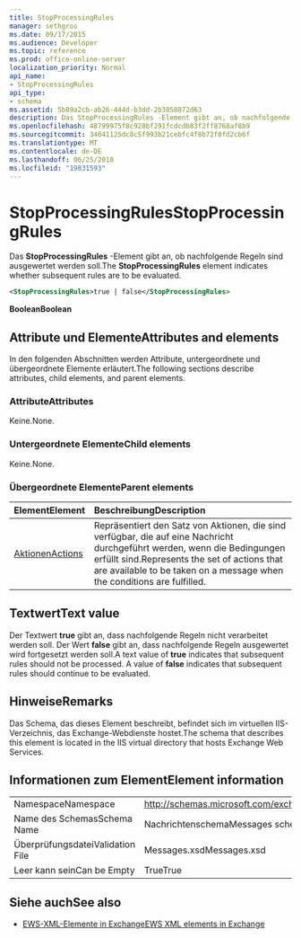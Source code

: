 ```yaml
---
title: StopProcessingRules
manager: sethgros
ms.date: 09/17/2015
ms.audience: Developer
ms.topic: reference
ms.prod: office-online-server
localization_priority: Normal
api_name:
- StopProcessingRules
api_type:
- schema
ms.assetid: 5b89a2cb-ab26-444d-b3dd-2b3858872d63
description: Das StopProcessingRules -Element gibt an, ob nachfolgende Regeln sind ausgewertet werden soll.
ms.openlocfilehash: 48799975f8c928bf291fcdcdb83f2ff8768af8b9
ms.sourcegitcommit: 34041125dc8c5f993b21cebfc4f8b72f0fd2cb6f
ms.translationtype: MT
ms.contentlocale: de-DE
ms.lasthandoff: 06/25/2018
ms.locfileid: "19831593"
---
```

# <a name="stopprocessingrules"></a><span data-ttu-id="80d3f-103">StopProcessingRules</span><span class="sxs-lookup"><span data-stu-id="80d3f-103">StopProcessingRules</span></span>

<span data-ttu-id="80d3f-104">Das **StopProcessingRules** -Element gibt an, ob nachfolgende Regeln sind ausgewertet werden soll.</span><span class="sxs-lookup"><span data-stu-id="80d3f-104">The **StopProcessingRules** element indicates whether subsequent rules are to be evaluated.</span></span> 
  
```XML
<StopProcessingRules>true | false</StopProcessingRules>
```

 <span data-ttu-id="80d3f-105">**Boolean**</span><span class="sxs-lookup"><span data-stu-id="80d3f-105">**Boolean**</span></span>
## <a name="attributes-and-elements"></a><span data-ttu-id="80d3f-106">Attribute und Elemente</span><span class="sxs-lookup"><span data-stu-id="80d3f-106">Attributes and elements</span></span>

<span data-ttu-id="80d3f-107">In den folgenden Abschnitten werden Attribute, untergeordnete und übergeordnete Elemente erläutert.</span><span class="sxs-lookup"><span data-stu-id="80d3f-107">The following sections describe attributes, child elements, and parent elements.</span></span>
  
### <a name="attributes"></a><span data-ttu-id="80d3f-108">Attribute</span><span class="sxs-lookup"><span data-stu-id="80d3f-108">Attributes</span></span>

<span data-ttu-id="80d3f-109">Keine.</span><span class="sxs-lookup"><span data-stu-id="80d3f-109">None.</span></span>
  
### <a name="child-elements"></a><span data-ttu-id="80d3f-110">Untergeordnete Elemente</span><span class="sxs-lookup"><span data-stu-id="80d3f-110">Child elements</span></span>

<span data-ttu-id="80d3f-111">Keine.</span><span class="sxs-lookup"><span data-stu-id="80d3f-111">None.</span></span>
  
### <a name="parent-elements"></a><span data-ttu-id="80d3f-112">Übergeordnete Elemente</span><span class="sxs-lookup"><span data-stu-id="80d3f-112">Parent elements</span></span>

|<span data-ttu-id="80d3f-113">**Element**</span><span class="sxs-lookup"><span data-stu-id="80d3f-113">**Element**</span></span>|<span data-ttu-id="80d3f-114">**Beschreibung**</span><span class="sxs-lookup"><span data-stu-id="80d3f-114">**Description**</span></span>|
|:-----|:-----|
|[<span data-ttu-id="80d3f-115">Aktionen</span><span class="sxs-lookup"><span data-stu-id="80d3f-115">Actions</span></span>](actions.md) <br/> |<span data-ttu-id="80d3f-116">Repräsentiert den Satz von Aktionen, die sind verfügbar, die auf eine Nachricht durchgeführt werden, wenn die Bedingungen erfüllt sind.</span><span class="sxs-lookup"><span data-stu-id="80d3f-116">Represents the set of actions that are available to be taken on a message when the conditions are fulfilled.</span></span>  <br/> |
   
## <a name="text-value"></a><span data-ttu-id="80d3f-117">Textwert</span><span class="sxs-lookup"><span data-stu-id="80d3f-117">Text value</span></span>

<span data-ttu-id="80d3f-p101">Der Textwert **true** gibt an, dass nachfolgende Regeln nicht verarbeitet werden soll. Der Wert **false** gibt an, dass nachfolgende Regeln ausgewertet wird fortgesetzt werden soll.</span><span class="sxs-lookup"><span data-stu-id="80d3f-p101">A text value of **true** indicates that subsequent rules should not be processed. A value of **false** indicates that subsequent rules should continue to be evaluated.</span></span> 
  
## <a name="remarks"></a><span data-ttu-id="80d3f-120">Hinweise</span><span class="sxs-lookup"><span data-stu-id="80d3f-120">Remarks</span></span>

<span data-ttu-id="80d3f-121">Das Schema, das dieses Element beschreibt, befindet sich im virtuellen IIS-Verzeichnis, das Exchange-Webdienste hostet.</span><span class="sxs-lookup"><span data-stu-id="80d3f-121">The schema that describes this element is located in the IIS virtual directory that hosts Exchange Web Services.</span></span>
  
## <a name="element-information"></a><span data-ttu-id="80d3f-122">Informationen zum Element</span><span class="sxs-lookup"><span data-stu-id="80d3f-122">Element information</span></span>

|||
|:-----|:-----|
|<span data-ttu-id="80d3f-123">Namespace</span><span class="sxs-lookup"><span data-stu-id="80d3f-123">Namespace</span></span>  <br/> |http://schemas.microsoft.com/exchange/services/2006/messages  <br/> |
|<span data-ttu-id="80d3f-124">Name des Schemas</span><span class="sxs-lookup"><span data-stu-id="80d3f-124">Schema Name</span></span>  <br/> |<span data-ttu-id="80d3f-125">Nachrichtenschema</span><span class="sxs-lookup"><span data-stu-id="80d3f-125">Messages schema</span></span>  <br/> |
|<span data-ttu-id="80d3f-126">Überprüfungsdatei</span><span class="sxs-lookup"><span data-stu-id="80d3f-126">Validation File</span></span>  <br/> |<span data-ttu-id="80d3f-127">Messages.xsd</span><span class="sxs-lookup"><span data-stu-id="80d3f-127">Messages.xsd</span></span>  <br/> |
|<span data-ttu-id="80d3f-128">Leer kann sein</span><span class="sxs-lookup"><span data-stu-id="80d3f-128">Can be Empty</span></span>  <br/> |<span data-ttu-id="80d3f-129">True</span><span class="sxs-lookup"><span data-stu-id="80d3f-129">True</span></span>  <br/> |
   
## <a name="see-also"></a><span data-ttu-id="80d3f-130">Siehe auch</span><span class="sxs-lookup"><span data-stu-id="80d3f-130">See also</span></span>



- [<span data-ttu-id="80d3f-131">EWS-XML-Elemente in Exchange</span><span class="sxs-lookup"><span data-stu-id="80d3f-131">EWS XML elements in Exchange</span></span>](ews-xml-elements-in-exchange.md)

